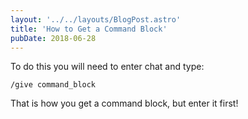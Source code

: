 ```yaml
---
layout: '../../layouts/BlogPost.astro'
title: 'How to Get a Command Block'
pubDate: 2018-06-28
---
```


To do this you will need to enter chat and type:

`/give command_block`

That is how you get a command block, but enter it first!
